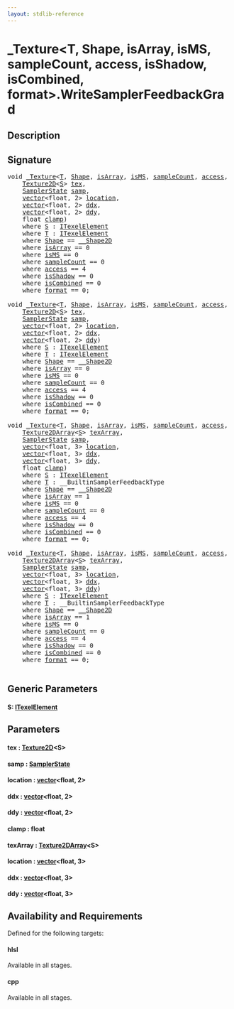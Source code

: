 ```yaml
---
layout: stdlib-reference
---
```


# \_Texture\<T, Shape, isArray, isMS, sampleCount, access, isShadow, isCombined, format\>\.WriteSamplerFeedbackGrad

## Description





## Signature 

<pre>
<span class="code_keyword">void</span> <a href="../types/0texture-01/index.html" class="code_type">_Texture</a>&lt;<a href="../types/0texture-01/index.html#typeparam-T" class="code_type">T</a>, <a href="../types/0texture-01/index.html#typeparam-Shape" class="code_type">Shape</a>, <a href="../types/0texture-01/index.html#decl-isArray" class="code_var">isArray</a>, <a href="../types/0texture-01/index.html#decl-isMS" class="code_var">isMS</a>, <a href="../types/0texture-01/index.html#decl-sampleCount" class="code_var">sampleCount</a>, <a href="../types/0texture-01/index.html#decl-access" class="code_var">access</a>, <a href="../types/0texture-01/index.html#decl-isShadow" class="code_var">isShadow</a>, <a href="../types/0texture-01/index.html#decl-isCombined" class="code_var">isCombined</a>, <a href="../types/0texture-01/index.html#decl-format" class="code_var">format</a>&gt;.<a href="writesamplerfeedbackgrad-05ck.html">WriteSamplerFeedbackGrad</a>&lt;<a href="writesamplerfeedbackgrad-05ck.html#typeparam-S" class="code_type">S</a>&gt;(
    <a href=".html" class="code_type">Texture2D</a>&lt;<a href="writesamplerfeedbackgrad-05ck.html#typeparam-S" class="code_type">S</a>&gt; <a href="writesamplerfeedbackgrad-05ck.html#decl-tex" class="code_param">tex</a>,
    <a href="../types/samplerstate-07/index.html" class="code_type">SamplerState</a> <a href="writesamplerfeedbackgrad-05ck.html#decl-samp" class="code_param">samp</a>,
    <a href="../types/vector/index.html" class="code_type">vector</a>&lt;<span class="code_keyword">float</span>, 2&gt; <a href="writesamplerfeedbackgrad-05ck.html#decl-location" class="code_param">location</a>,
    <a href="../types/vector/index.html" class="code_type">vector</a>&lt;<span class="code_keyword">float</span>, 2&gt; <a href="writesamplerfeedbackgrad-05ck.html#decl-ddx" class="code_param">ddx</a>,
    <a href="../types/vector/index.html" class="code_type">vector</a>&lt;<span class="code_keyword">float</span>, 2&gt; <a href="writesamplerfeedbackgrad-05ck.html#decl-ddy" class="code_param">ddy</a>,
    <span class="code_keyword">float</span> <a href="writesamplerfeedbackgrad-05ck.html#decl-clamp" class="code_param">clamp</a>)
    <span class='code_keyword'>where</span> <a href="writesamplerfeedbackgrad-05ck.html#typeparam-S" class="code_type">S</a> : <a href="../interfaces/itexelelement-016/index.html" class="code_type">ITexelElement</a>
    <span class='code_keyword'>where</span> <a href="../types/0texture-01/index.html#typeparam-T" class="code_type">T</a> : <a href="../interfaces/itexelelement-016/index.html" class="code_type">ITexelElement</a>
    <span class='code_keyword'>where</span> <a href="../types/0texture-01/index.html#typeparam-Shape" class="code_type">Shape</a> == <a href="../types/0_shape2d-028/index.html" class="code_type">__Shape2D</a>
    <span class='code_keyword'>where</span> <a href="../types/0texture-01/index.html#decl-isArray" class="code_var">isArray</a> == 0
    <span class='code_keyword'>where</span> <a href="../types/0texture-01/index.html#decl-isMS" class="code_var">isMS</a> == 0
    <span class='code_keyword'>where</span> <a href="../types/0texture-01/index.html#decl-sampleCount" class="code_var">sampleCount</a> == 0
    <span class='code_keyword'>where</span> <a href="../types/0texture-01/index.html#decl-access" class="code_var">access</a> == 4
    <span class='code_keyword'>where</span> <a href="../types/0texture-01/index.html#decl-isShadow" class="code_var">isShadow</a> == 0
    <span class='code_keyword'>where</span> <a href="../types/0texture-01/index.html#decl-isCombined" class="code_var">isCombined</a> == 0
    <span class='code_keyword'>where</span> <a href="../types/0texture-01/index.html#decl-format" class="code_var">format</a> == 0;

<span class="code_keyword">void</span> <a href="../types/0texture-01/index.html" class="code_type">_Texture</a>&lt;<a href="../types/0texture-01/index.html#typeparam-T" class="code_type">T</a>, <a href="../types/0texture-01/index.html#typeparam-Shape" class="code_type">Shape</a>, <a href="../types/0texture-01/index.html#decl-isArray" class="code_var">isArray</a>, <a href="../types/0texture-01/index.html#decl-isMS" class="code_var">isMS</a>, <a href="../types/0texture-01/index.html#decl-sampleCount" class="code_var">sampleCount</a>, <a href="../types/0texture-01/index.html#decl-access" class="code_var">access</a>, <a href="../types/0texture-01/index.html#decl-isShadow" class="code_var">isShadow</a>, <a href="../types/0texture-01/index.html#decl-isCombined" class="code_var">isCombined</a>, <a href="../types/0texture-01/index.html#decl-format" class="code_var">format</a>&gt;.<a href="writesamplerfeedbackgrad-05ck.html">WriteSamplerFeedbackGrad</a>&lt;<a href="writesamplerfeedbackgrad-05ck.html#typeparam-S" class="code_type">S</a>&gt;(
    <a href=".html" class="code_type">Texture2D</a>&lt;<a href="writesamplerfeedbackgrad-05ck.html#typeparam-S" class="code_type">S</a>&gt; <a href="writesamplerfeedbackgrad-05ck.html#decl-tex" class="code_param">tex</a>,
    <a href="../types/samplerstate-07/index.html" class="code_type">SamplerState</a> <a href="writesamplerfeedbackgrad-05ck.html#decl-samp" class="code_param">samp</a>,
    <a href="../types/vector/index.html" class="code_type">vector</a>&lt;<span class="code_keyword">float</span>, 2&gt; <a href="writesamplerfeedbackgrad-05ck.html#decl-location" class="code_param">location</a>,
    <a href="../types/vector/index.html" class="code_type">vector</a>&lt;<span class="code_keyword">float</span>, 2&gt; <a href="writesamplerfeedbackgrad-05ck.html#decl-ddx" class="code_param">ddx</a>,
    <a href="../types/vector/index.html" class="code_type">vector</a>&lt;<span class="code_keyword">float</span>, 2&gt; <a href="writesamplerfeedbackgrad-05ck.html#decl-ddy" class="code_param">ddy</a>)
    <span class='code_keyword'>where</span> <a href="writesamplerfeedbackgrad-05ck.html#typeparam-S" class="code_type">S</a> : <a href="../interfaces/itexelelement-016/index.html" class="code_type">ITexelElement</a>
    <span class='code_keyword'>where</span> <a href="../types/0texture-01/index.html#typeparam-T" class="code_type">T</a> : <a href="../interfaces/itexelelement-016/index.html" class="code_type">ITexelElement</a>
    <span class='code_keyword'>where</span> <a href="../types/0texture-01/index.html#typeparam-Shape" class="code_type">Shape</a> == <a href="../types/0_shape2d-028/index.html" class="code_type">__Shape2D</a>
    <span class='code_keyword'>where</span> <a href="../types/0texture-01/index.html#decl-isArray" class="code_var">isArray</a> == 0
    <span class='code_keyword'>where</span> <a href="../types/0texture-01/index.html#decl-isMS" class="code_var">isMS</a> == 0
    <span class='code_keyword'>where</span> <a href="../types/0texture-01/index.html#decl-sampleCount" class="code_var">sampleCount</a> == 0
    <span class='code_keyword'>where</span> <a href="../types/0texture-01/index.html#decl-access" class="code_var">access</a> == 4
    <span class='code_keyword'>where</span> <a href="../types/0texture-01/index.html#decl-isShadow" class="code_var">isShadow</a> == 0
    <span class='code_keyword'>where</span> <a href="../types/0texture-01/index.html#decl-isCombined" class="code_var">isCombined</a> == 0
    <span class='code_keyword'>where</span> <a href="../types/0texture-01/index.html#decl-format" class="code_var">format</a> == 0;

<span class="code_keyword">void</span> <a href="../types/0texture-01/index.html" class="code_type">_Texture</a>&lt;<a href="../types/0texture-01/index.html#typeparam-T" class="code_type">T</a>, <a href="../types/0texture-01/index.html#typeparam-Shape" class="code_type">Shape</a>, <a href="../types/0texture-01/index.html#decl-isArray" class="code_var">isArray</a>, <a href="../types/0texture-01/index.html#decl-isMS" class="code_var">isMS</a>, <a href="../types/0texture-01/index.html#decl-sampleCount" class="code_var">sampleCount</a>, <a href="../types/0texture-01/index.html#decl-access" class="code_var">access</a>, <a href="../types/0texture-01/index.html#decl-isShadow" class="code_var">isShadow</a>, <a href="../types/0texture-01/index.html#decl-isCombined" class="code_var">isCombined</a>, <a href="../types/0texture-01/index.html#decl-format" class="code_var">format</a>&gt;.<a href="writesamplerfeedbackgrad-05ck.html">WriteSamplerFeedbackGrad</a>&lt;<a href="writesamplerfeedbackgrad-05ck.html#typeparam-S" class="code_type">S</a>&gt;(
    <a href=".html" class="code_type">Texture2DArray</a>&lt;<a href="writesamplerfeedbackgrad-05ck.html#typeparam-S" class="code_type">S</a>&gt; <a href="writesamplerfeedbackgrad-05ck.html#decl-texArray" class="code_param">texArray</a>,
    <a href="../types/samplerstate-07/index.html" class="code_type">SamplerState</a> <a href="writesamplerfeedbackgrad-05ck.html#decl-samp" class="code_param">samp</a>,
    <a href="../types/vector/index.html" class="code_type">vector</a>&lt;<span class="code_keyword">float</span>, 3&gt; <a href="writesamplerfeedbackgrad-05ck.html#decl-location" class="code_param">location</a>,
    <a href="../types/vector/index.html" class="code_type">vector</a>&lt;<span class="code_keyword">float</span>, 3&gt; <a href="writesamplerfeedbackgrad-05ck.html#decl-ddx" class="code_param">ddx</a>,
    <a href="../types/vector/index.html" class="code_type">vector</a>&lt;<span class="code_keyword">float</span>, 3&gt; <a href="writesamplerfeedbackgrad-05ck.html#decl-ddy" class="code_param">ddy</a>,
    <span class="code_keyword">float</span> <a href="writesamplerfeedbackgrad-05ck.html#decl-clamp" class="code_param">clamp</a>)
    <span class='code_keyword'>where</span> <a href="writesamplerfeedbackgrad-05ck.html#typeparam-S" class="code_type">S</a> : <a href="../interfaces/itexelelement-016/index.html" class="code_type">ITexelElement</a>
    <span class='code_keyword'>where</span> <a href="../types/0texture-01/index.html#typeparam-T" class="code_type">T</a> : __BuiltinSamplerFeedbackType
    <span class='code_keyword'>where</span> <a href="../types/0texture-01/index.html#typeparam-Shape" class="code_type">Shape</a> == <a href="../types/0_shape2d-028/index.html" class="code_type">__Shape2D</a>
    <span class='code_keyword'>where</span> <a href="../types/0texture-01/index.html#decl-isArray" class="code_var">isArray</a> == 1
    <span class='code_keyword'>where</span> <a href="../types/0texture-01/index.html#decl-isMS" class="code_var">isMS</a> == 0
    <span class='code_keyword'>where</span> <a href="../types/0texture-01/index.html#decl-sampleCount" class="code_var">sampleCount</a> == 0
    <span class='code_keyword'>where</span> <a href="../types/0texture-01/index.html#decl-access" class="code_var">access</a> == 4
    <span class='code_keyword'>where</span> <a href="../types/0texture-01/index.html#decl-isShadow" class="code_var">isShadow</a> == 0
    <span class='code_keyword'>where</span> <a href="../types/0texture-01/index.html#decl-isCombined" class="code_var">isCombined</a> == 0
    <span class='code_keyword'>where</span> <a href="../types/0texture-01/index.html#decl-format" class="code_var">format</a> == 0;

<span class="code_keyword">void</span> <a href="../types/0texture-01/index.html" class="code_type">_Texture</a>&lt;<a href="../types/0texture-01/index.html#typeparam-T" class="code_type">T</a>, <a href="../types/0texture-01/index.html#typeparam-Shape" class="code_type">Shape</a>, <a href="../types/0texture-01/index.html#decl-isArray" class="code_var">isArray</a>, <a href="../types/0texture-01/index.html#decl-isMS" class="code_var">isMS</a>, <a href="../types/0texture-01/index.html#decl-sampleCount" class="code_var">sampleCount</a>, <a href="../types/0texture-01/index.html#decl-access" class="code_var">access</a>, <a href="../types/0texture-01/index.html#decl-isShadow" class="code_var">isShadow</a>, <a href="../types/0texture-01/index.html#decl-isCombined" class="code_var">isCombined</a>, <a href="../types/0texture-01/index.html#decl-format" class="code_var">format</a>&gt;.<a href="writesamplerfeedbackgrad-05ck.html">WriteSamplerFeedbackGrad</a>&lt;<a href="writesamplerfeedbackgrad-05ck.html#typeparam-S" class="code_type">S</a>&gt;(
    <a href=".html" class="code_type">Texture2DArray</a>&lt;<a href="writesamplerfeedbackgrad-05ck.html#typeparam-S" class="code_type">S</a>&gt; <a href="writesamplerfeedbackgrad-05ck.html#decl-texArray" class="code_param">texArray</a>,
    <a href="../types/samplerstate-07/index.html" class="code_type">SamplerState</a> <a href="writesamplerfeedbackgrad-05ck.html#decl-samp" class="code_param">samp</a>,
    <a href="../types/vector/index.html" class="code_type">vector</a>&lt;<span class="code_keyword">float</span>, 3&gt; <a href="writesamplerfeedbackgrad-05ck.html#decl-location" class="code_param">location</a>,
    <a href="../types/vector/index.html" class="code_type">vector</a>&lt;<span class="code_keyword">float</span>, 3&gt; <a href="writesamplerfeedbackgrad-05ck.html#decl-ddx" class="code_param">ddx</a>,
    <a href="../types/vector/index.html" class="code_type">vector</a>&lt;<span class="code_keyword">float</span>, 3&gt; <a href="writesamplerfeedbackgrad-05ck.html#decl-ddy" class="code_param">ddy</a>)
    <span class='code_keyword'>where</span> <a href="writesamplerfeedbackgrad-05ck.html#typeparam-S" class="code_type">S</a> : <a href="../interfaces/itexelelement-016/index.html" class="code_type">ITexelElement</a>
    <span class='code_keyword'>where</span> <a href="../types/0texture-01/index.html#typeparam-T" class="code_type">T</a> : __BuiltinSamplerFeedbackType
    <span class='code_keyword'>where</span> <a href="../types/0texture-01/index.html#typeparam-Shape" class="code_type">Shape</a> == <a href="../types/0_shape2d-028/index.html" class="code_type">__Shape2D</a>
    <span class='code_keyword'>where</span> <a href="../types/0texture-01/index.html#decl-isArray" class="code_var">isArray</a> == 1
    <span class='code_keyword'>where</span> <a href="../types/0texture-01/index.html#decl-isMS" class="code_var">isMS</a> == 0
    <span class='code_keyword'>where</span> <a href="../types/0texture-01/index.html#decl-sampleCount" class="code_var">sampleCount</a> == 0
    <span class='code_keyword'>where</span> <a href="../types/0texture-01/index.html#decl-access" class="code_var">access</a> == 4
    <span class='code_keyword'>where</span> <a href="../types/0texture-01/index.html#decl-isShadow" class="code_var">isShadow</a> == 0
    <span class='code_keyword'>where</span> <a href="../types/0texture-01/index.html#decl-isCombined" class="code_var">isCombined</a> == 0
    <span class='code_keyword'>where</span> <a href="../types/0texture-01/index.html#decl-format" class="code_var">format</a> == 0;

</pre>

## Generic Parameters

####  <a id="typeparam-S"></a>S: [ITexelElement](../interfaces/itexelelement-016/index.html)

## Parameters

####  <a id="decl-tex"></a>tex  : [Texture2D](.html)\<S\>
####  <a id="decl-samp"></a>samp  : [SamplerState](../types/samplerstate-07/index.html)
####  <a id="decl-location"></a>location  : [vector](../types/vector/index.html)\<float, 2\>
####  <a id="decl-ddx"></a>ddx  : [vector](../types/vector/index.html)\<float, 2\>
####  <a id="decl-ddy"></a>ddy  : [vector](../types/vector/index.html)\<float, 2\>
####  <a id="decl-clamp"></a>clamp  : float
####  <a id="decl-texArray"></a>texArray  : [Texture2DArray](.html)\<S\>
####  <a id="decl-location"></a>location  : [vector](../types/vector/index.html)\<float, 3\>
####  <a id="decl-ddx"></a>ddx  : [vector](../types/vector/index.html)\<float, 3\>
####  <a id="decl-ddy"></a>ddy  : [vector](../types/vector/index.html)\<float, 3\>

## Availability and Requirements

Defined for the following targets:

#### hlsl
Available in all stages.

#### cpp
Available in all stages.



